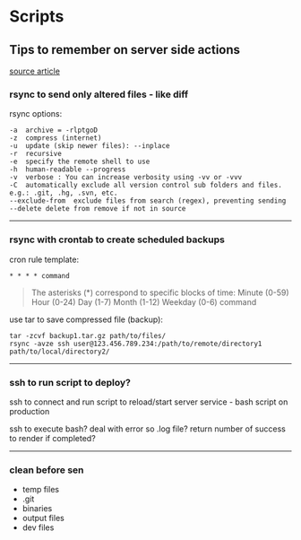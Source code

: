 # Scripts

## Tips to remember on server side actions

[source article](https://mediatemple.net/community/products/developer/115001168523/using-rsync-to-create-backups-and-sync-data)

### rsync to send only altered files - like diff

rsync options:

    -a  archive = -rlptgoD
    -z  compress (internet)
    -u  update (skip newer files): --inplace
    -r  recursive
    -e  specify the remote shell to use
    -h  human-readable --progress
    -v  verbose : You can increase verbosity using -vv or -vvv
    -C  automatically exclude all version control sub folders and files. e.g.: .git, .hg, .svn, etc.
    --exclude-from  exclude files from search (regex), preventing sending
    --delete delete from remove if not in source

---

### rsync with crontab to create scheduled backups

cron rule template:

` * * * * command `

> The asterisks (*) correspond to specific blocks of time:
Minute (0-59) Hour (0-24) Day (1-7) Month (1-12) Weekday (0-6) command

use tar to save compressed file (backup):

    tar -zcvf backup1.tar.gz path/to/files/
    rsync -avze ssh user@123.456.789.234:/path/to/remote/directory1 path/to/local/directory2/

---

### ssh to run script to deploy?

ssh to connect and run script to reload/start server service - bash script on production

ssh to execute bash?
deal with error so .log file?
return number of success to render if completed?

---

### clean before sen

- temp files
- .git
- binaries
- output files
- dev files
